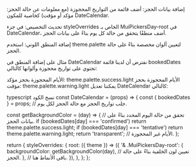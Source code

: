 إضافة بيانات الحجز: أضف قائمة من التواريخ المحجوزة (مع معلومات عن حالة الحجز: مؤكد أو مؤقت) كخاصية للمكون DateCalendar.

تحديث التخصيص: في جزء styleOverrides الخاص بـ MuiPickersDay-root في DateCalendar، أضف منطقًا يتحقق من حالة كل يوم بناءً على بيانات الحجز.

إضافة المنطق اللوني: استخدم theme.palette لتعيين ألوان مخصصة بناءً على حالة الحجز.

مثال على إضافة المنطق في DateCalendar
نفترض أن لدينا قائمة bookedDates تحتوي على تواريخ محجوزة وألوانها كالتالي:

الأيام المحجوزة بحجز مؤكد: theme.palette.success.light
الأيام المحجوزة بحجز مؤقت: theme.palette.warning.light
يمكننا تعديل DateCalendar كالتالي:

typescript
نسخ الكود
const DateCalendar = (props) => {
  const { bookedDates } = props; // جلب تواريخ الحجز مع حالة الحجز لكل يوم.
  
  const getBackgroundColor = (day) => {
    // تحقق من حالة اليوم المحدد بناءً على بيانات الحجز.
    if (bookedDates[day] === 'confirmed') return theme.palette.success.light;
    if (bookedDates[day] === 'tentative') return theme.palette.warning.light;
    return 'transparent'; // الأيام غير المحجوزة.
  };

  return {
    styleOverrides: {
      root: ({ theme }) => ({
        '& .MuiPickersDay-root': {
          backgroundColor: getBackgroundColor(day), // تعيين لون الخلفية بناءً على حالة الحجز.
        },
        // باقي الأنماط هنا.
      }),
    },
  };
};